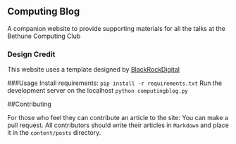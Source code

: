 ## Computing Blog
A companion website to provide supporting materials for all the talks at the Bethune Computing Club

### Design Credit
This website uses a template designed by [BlackRockDigital](https://github.com/BlackrockDigital/startbootstrap-clean-blog)

###Usage
Install requirements: `pip install -r requirements.txt`
Run the development server on the localhost `python computingblog.py`

##Contributing

For those who feel they can contribute an article to the site: You can make a pull request. All contributors should write their articles in `Markdown`
and place it in the `content/posts` directory.
